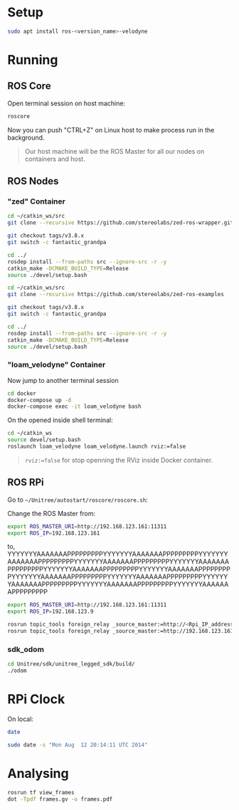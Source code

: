 # Setup

```bash
sudo apt install ros-<version_name>-velodyne
```

# Running

## ROS Core

Open terminal session on host machine:

```bash
roscore
```

Now you can push "CTRL+Z" on Linux host to make process run in the background.

> Our host machine will be the ROS Master for all our nodes on containers and host.

## ROS Nodes

### "zed" Container

```bash
cd ~/catkin_ws/src
git clone --recursive https://github.com/stereolabs/zed-ros-wrapper.git

git checkout tags/v3.8.x
git switch -c fantastic_grandpa

cd ../
rosdep install --from-paths src --ignore-src -r -y
catkin_make -DCMAKE_BUILD_TYPE=Release
source ./devel/setup.bash
```

```bash
cd ~/catkin_ws/src
git clone --recursive https://github.com/stereolabs/zed-ros-examples

git checkout tags/v3.8.x
git switch -c fantastic_grandpa

cd ../
rosdep install --from-paths src --ignore-src -r -y
catkin_make -DCMAKE_BUILD_TYPE=Release
source ./devel/setup.bash
```


### "loam_velodyne" Container

Now jump to another terminal session

```bash 
cd docker
docker-compose up -d
docker-compose exec -it loam_velodyne bash
```

On the opened inside shell terminal:

```bash
cd ~/catkin_ws
source devel/setup.bash
roslaunch loam_velodyne loam_velodyne.launch rviz:=false
```

> `rviz:=false` for stop openning the RViz inside Docker container.

## ROS RPi

Go to `~/Unitree/autostart/roscore/roscore.sh`:

Change the ROS Master from:

```bash
export ROS_MASTER_URI=http://192.168.123.161:11311
export ROS_IP=192.168.123.161
```

to, YYYYYYYAAAAAAAPPPPPPPPPYYYYYYYAAAAAAAPPPPPPPPPYYYYYYYAAAAAAAPPPPPPPPPYYYYYYYAAAAAAAPPPPPPPPPYYYYYYYAAAAAAAPPPPPPPPPYYYYYYYAAAAAAAPPPPPPPPPYYYYYYYAAAAAAAPPPPPPPPPYYYYYYYAAAAAAAPPPPPPPPPYYYYYYYAAAAAAAPPPPPPPPPYYYYYYYAAAAAAAPPPPPPPPPYYYYYYYAAAAAAAPPPPPPPPPYYYYYYYAAAAAAAPPPPPPPPP

```bash
export ROS_MASTER_URI=http://192.168.123.161:11311
export ROS_IP=192.168.123.9
```

```bash
rosrun topic_tools foreign_relay _source_master:=http://<Rpi_IP_address>:11311 _source_topic:=/source_topic _destination_topic:=/destination_topic
rosrun topic_tools foreign_relay _source_master:=http://192.168.123.161:11311 _source_topic:=/camera1/range_visual_face _destination_topic:=/cam1
```

### sdk_odom

```bash
cd Unitree/sdk/unitree_legged_sdk/build/
./odom
```


# RPi Clock

On local:

```bash
date
```

```bash
sudo date -s "Mon Aug  12 20:14:11 UTC 2014"
```


# Analysing

```bash
rosrun tf view_frames
dot -Tpdf frames.gv -o frames.pdf
```